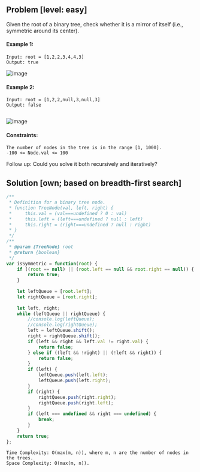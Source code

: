## Problem [level: easy]
Given the root of a binary tree, check whether it is a mirror of itself (i.e., symmetric around its center).

 

#### Example 1:

```
Input: root = [1,2,2,3,4,4,3]
Output: true
```
![image](https://assets.leetcode.com/uploads/2021/02/19/symtree1.jpg)
#### Example 2:

```
Input: root = [1,2,2,null,3,null,3]
Output: false
 
```
![image](https://assets.leetcode.com/uploads/2021/02/19/symtree2.jpg)

#### Constraints:
```
The number of nodes in the tree is in the range [1, 1000].
-100 <= Node.val <= 100
 ```

Follow up: Could you solve it both recursively and iteratively?
## Solution [own; based on breadth-first search]
```javascript
/**
 * Definition for a binary tree node.
 * function TreeNode(val, left, right) {
 *     this.val = (val===undefined ? 0 : val)
 *     this.left = (left===undefined ? null : left)
 *     this.right = (right===undefined ? null : right)
 * }
 */
/**
 * @param {TreeNode} root
 * @return {boolean}
 */
var isSymmetric = function(root) {
    if ((root == null) || (root.left == null && root.right == null)) {
        return true;
    }
        
    let leftQueue = [root.left];
    let rightQueue = [root.right];
    
    let left, right; 
    while (leftQueue || rightQueue) {
        //console.log(leftQueue);
        //console.log(rightQueue);
        left = leftQueue.shift();
        right = rightQueue.shift();
        if (left && right && left.val != right.val) {
            return false;
        } else if ((left && !right) || (!left && right)) {
            return false;
        }
        if (left) {
            leftQueue.push(left.left);
            leftQueue.push(left.right);
        }
        if (right) {
            rightQueue.push(right.right);
            rightQueue.push(right.left);
        }
        if (left === undefined && right === undefined) {
            break;
        }
    }
    return true;
};
```
```
Time Complexity: O(max(m, n)), where m, n are the number of nodes in the trees.
Space Complexity: O(max(m, n)).

